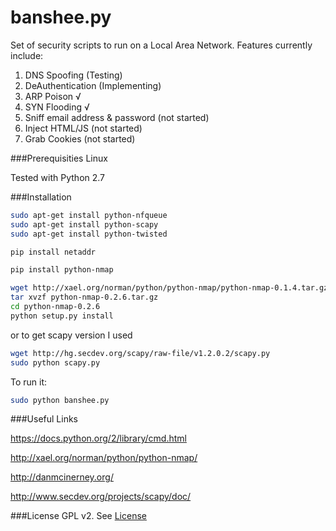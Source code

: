 banshee.py
=========

Set of security scripts to run on a Local Area Network. Features currently
include:

1. DNS Spoofing (Testing)
2. DeAuthentication (Implementing)
3. ARP Poison √
4. SYN Flooding √
5. Sniff email address & password (not started)
6. Inject HTML/JS (not started)
7. Grab Cookies (not started)

###Prerequisities
Linux

Tested with Python 2.7

###Installation
```bash
sudo apt-get install python-nfqueue
sudo apt-get install python-scapy
sudo apt-get install python-twisted

pip install netaddr

pip install python-nmap

wget http://xael.org/norman/python/python-nmap/python-nmap-0.1.4.tar.gz
tar xvzf python-nmap-0.2.6.tar.gz
cd python-nmap-0.2.6
python setup.py install
```
or to get scapy version I used

```bash
wget http://hg.secdev.org/scapy/raw-file/v1.2.0.2/scapy.py
sudo python scapy.py
```
To run it:
```bash
sudo python banshee.py 
```
###Useful Links

https://docs.python.org/2/library/cmd.html

http://xael.org/norman/python/python-nmap/

http://danmcinerney.org/

http://www.secdev.org/projects/scapy/doc/

###License
GPL v2. See [License](./LICENSE)
